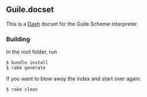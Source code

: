 ## Guile.docset

This is a [Dash][1] docset for the Guile Scheme interpreter.

### Building

In the root folder, run

    $ bundle install
    $ rake generate

If you want to blow away the index and start over again:

    $ rake clean

[1]: http://kapeli.com/dash
